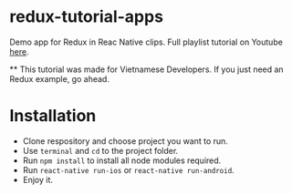 # redux-tutorial-apps
Demo app for Redux in Reac Native clips.
Full playlist tutorial on Youtube [here](https://www.youtube.com/playlist?list=PLj3F2JV3DCJDY3rP94_SOMQkVVEJqyHY-).

** This tutorial was made for Vietnamese Developers. If you just need an Redux example, go ahead. 


# Installation

- Clone respository and choose project you want to run.
- Use `terminal` and `cd` to the project folder.
- Run `npm install` to install all node modules required.
- Run `react-native run-ios` or `react-native run-android`.
- Enjoy it.
